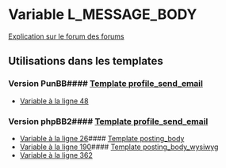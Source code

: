 # Variable L_MESSAGE_BODY
[Explication sur le forum des forums](http://forum.forumactif.com/t294113-listing-des-variables#L_MESSAGE_BODY)
## Utilisations dans les templates
### Version PunBB#### [Template profile_send_email](punbb/profile_send_email.md)
* [Variable à la ligne 48](../punbb/profile_send_email.tpl#L48)
### Version phpBB2#### [Template profile_send_email](subsilver/profile_send_email.md)
* [Variable à la ligne 26](../subsilver/profile_send_email.tpl#L26)#### [Template posting_body](subsilver/posting_body.md)
* [Variable à la ligne 190](../subsilver/posting_body.tpl#L190)#### [Template posting_body_wysiwyg](subsilver/posting_body_wysiwyg.md)
* [Variable à la ligne 362](../subsilver/posting_body_wysiwyg.tpl#L362)